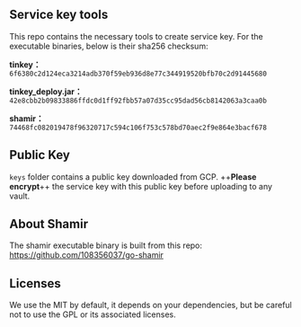 ## Service key tools

This repo contains the necessary tools to create service key.
For the executable binaries, below is their sha256 checksum:

**tinkey：**
`6f6380c2d124eca3214adb370f59eb936d8e77c344919520bfb70c2d91445680`

**tinkey_deploy.jar：**
`42e8cbb2b09833886ffdc0d1ff92fbb57a07d35cc95dad56cb8142063a3caa0b`

**shamir：**
`74468fc082019478f96320717c594c106f753c578bd70aec2f9e864e3bacf678`

## Public Key

`keys` folder contains a public key downloaded from GCP.
++**Please encrypt**++ the service key with this public key before uploading to any vault.

## About Shamir

The shamir executable binary is built from this repo:
https://github.com/108356037/go-shamir

## Licenses

We use the MIT by default, it depends on your dependencies, but be careful not to use the GPL or its associated licenses.
